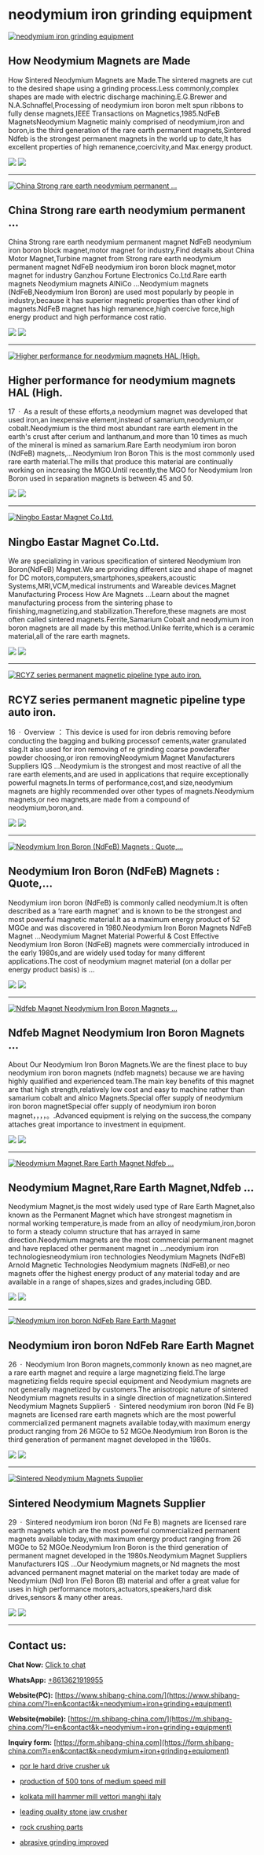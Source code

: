 # neodymium iron grinding equipment

<a href="https://swt.shibang-china.com/?l=en&img&k=neodymium+iron+grinding+equipment" target="_blank">![neodymium iron grinding equipment](http://static.shibang-china.com/all-800x300/51.jpg)</a>

## How Neodymium Magnets are Made
How Sintered Neodymium Magnets are Made.The sintered magnets are cut to the desired shape using a grinding process.Less commonly,complex shapes are made with electric discharge machining.E.G.Brewer and N.A.Schnaffel,Processing of neodymium iron boron melt spun ribbons to fully dense magnets,IEEE Transactions on Magnetics,1985.NdFeB MagnetsNeodymium Magnetic mainly comprised of neodymium,iron and boron,is the third generation of the rare earth permanent magnets,Sintered Ndfeb is the strongest permanent magnets in the world up to date,It has excellent properties of high remanence,coercivity,and Max.energy product.


<a href="https://whatsapp.shibangsoft.com/WhatsApp.php" target="_blank" title="WhatsApp">![](http://static.shibang-china.com/icon/whatsapp.png)</a> <a href="https://swt.shibang-china.com/?l=en&icon&k=neodymium+iron+grinding+equipment" target="_blank">![](http://static.shibang-china.com/icon/chat-en.png)</a>

---

<a href="https://swt.shibang-china.com/?l=en&img&k=neodymium+iron+grinding+equipment" target="_blank">![China Strong rare earth neodymium permanent …](http://static.shibang-china.com/all-800x300/736.jpg)</a>

## China Strong rare earth neodymium permanent …
China Strong rare earth neodymium permanent magnet NdFeB neodymium iron boron block magnet,motor magnet for industry,Find details about China Motor Magnet,Turbine magnet from Strong rare earth neodymium permanent magnet NdFeB neodymium iron boron block magnet,motor magnet for industry Ganzhou Fortune Electronics Co.Ltd.Rare earth magnets Neodymium magnets AlNiCo …Neodymium magnets (NdFeB,Neodymium Iron Boron) are used most popularly by people in industry,because it has superior magnetic properties than other kind of magnets.NdFeB magnet has high remanence,high coercive force,high energy product and high performance cost ratio.


<a href="https://whatsapp.shibangsoft.com/WhatsApp.php" target="_blank" title="WhatsApp">![](http://static.shibang-china.com/icon/whatsapp.png)</a> <a href="https://swt.shibang-china.com/?l=en&icon&k=neodymium+iron+grinding+equipment" target="_blank">![](http://static.shibang-china.com/icon/chat-en.png)</a>

---

<a href="https://swt.shibang-china.com/?l=en&img&k=neodymium+iron+grinding+equipment" target="_blank">![Higher performance for neodymium magnets HAL (High.](http://static.shibang-china.com/all-800x300/364.jpg)</a>

## Higher performance for neodymium magnets HAL (High.
17&ensp;&#0183;&ensp;As a result of these efforts,a neodymium magnet was developed that used iron,an inexpensive element,instead of samarium,neodymium,or cobalt.Neodymium is the third most abundant rare earth element in the earth's crust after cerium and lanthanum,and more than 10 times as much of the mineral is mined as samarium.Rare Earth neodymium iron boron (NdFeB) magnets,…Neodymium Iron Boron This is the most commonly used rare earth material.The mills that produce this material are continually working on increasing the MGO.Until recently,the MGO for Neodymium Iron Boron used in separation magnets is between 45 and 50.


<a href="https://whatsapp.shibangsoft.com/WhatsApp.php" target="_blank" title="WhatsApp">![](http://static.shibang-china.com/icon/whatsapp.png)</a> <a href="https://swt.shibang-china.com/?l=en&icon&k=neodymium+iron+grinding+equipment" target="_blank">![](http://static.shibang-china.com/icon/chat-en.png)</a>

---

<a href="https://swt.shibang-china.com/?l=en&img&k=neodymium+iron+grinding+equipment" target="_blank">![Ningbo Eastar Magnet Co.Ltd.](http://static.shibang-china.com/all-800x300/1376.jpg)</a>

## Ningbo Eastar Magnet Co.Ltd.
We are specializing in various specification of sintered Neodymium Iron Boron(NdFeB) Magnet.We are providing different size and shape of magnet for DC motors,computers,smartphones,speakers,acoustic Systems,MRI,VCM,medical instruments and Wareable devices.Magnet Manufacturing Process How Are Magnets …Learn about the magnet manufacturing process from the sintering phase to finishing,magnetizing,and stabilization.Therefore,these magnets are most often called sintered magnets.Ferrite,Samarium Cobalt and neodymium iron boron magnets are all made by this method.Unlike ferrite,which is a ceramic material,all of the rare earth magnets.


<a href="https://whatsapp.shibangsoft.com/WhatsApp.php" target="_blank" title="WhatsApp">![](http://static.shibang-china.com/icon/whatsapp.png)</a> <a href="https://swt.shibang-china.com/?l=en&icon&k=neodymium+iron+grinding+equipment" target="_blank">![](http://static.shibang-china.com/icon/chat-en.png)</a>

---

<a href="https://swt.shibang-china.com/?l=en&img&k=neodymium+iron+grinding+equipment" target="_blank">![RCYZ series permanent magnetic pipeline type auto iron.](http://static.shibang-china.com/all-800x300/606.jpg)</a>

## RCYZ series permanent magnetic pipeline type auto iron.
16&ensp;&#0183;&ensp;Overview ： This device is used for iron debris removing before conducting the bagging and bulking processof cements,water granulated slag.It also used for iron removing of re grinding coarse powderafter powder choosing,or iron removingNeodymium Magnet Manufacturers Suppliers IQS …Neodymium is the strongest and most reactive of all the rare earth elements,and are used in applications that require exceptionally powerful magnets.In terms of performance,cost,and size,neodymium magnets are highly recommended over other types of magnets.Neodymium magnets,or neo magnets,are made from a compound of neodymium,boron,and.


<a href="https://whatsapp.shibangsoft.com/WhatsApp.php" target="_blank" title="WhatsApp">![](http://static.shibang-china.com/icon/whatsapp.png)</a> <a href="https://swt.shibang-china.com/?l=en&icon&k=neodymium+iron+grinding+equipment" target="_blank">![](http://static.shibang-china.com/icon/chat-en.png)</a>

---

<a href="https://swt.shibang-china.com/?l=en&img&k=neodymium+iron+grinding+equipment" target="_blank">![Neodymium Iron Boron (NdFeB) Magnets : Quote,…](http://static.shibang-china.com/all-800x300/1076.jpg)</a>

## Neodymium Iron Boron (NdFeB) Magnets : Quote,…
Neodymium iron boron (NdFeB) is commonly called neodymium.It is often described as a ‘rare earth magnet’ and is known to be the strongest and most powerful magnetic material.It as a maximum energy product of 52 MGOe and was discovered in 1980.Neodymium Iron Boron Magnets NdFeB Magnet …Neodymium Magnet Material Powerful &amp; Cost Effective Neodymium Iron Boron (NdFeB) magnets were commercially introduced in the early 1980s,and are widely used today for many different applications.The cost of neodymium magnet material (on a dollar per energy product basis) is …


<a href="https://whatsapp.shibangsoft.com/WhatsApp.php" target="_blank" title="WhatsApp">![](http://static.shibang-china.com/icon/whatsapp.png)</a> <a href="https://swt.shibang-china.com/?l=en&icon&k=neodymium+iron+grinding+equipment" target="_blank">![](http://static.shibang-china.com/icon/chat-en.png)</a>

---

<a href="https://swt.shibang-china.com/?l=en&img&k=neodymium+iron+grinding+equipment" target="_blank">![Ndfeb Magnet Neodymium Iron Boron Magnets …](http://static.shibang-china.com/all-800x300/688.jpg)</a>

## Ndfeb Magnet Neodymium Iron Boron Magnets …
About Our Neodymium Iron Boron Magnets.We are the finest place to buy neodymium iron boron magnets (ndfeb magnets) because we are having highly qualified and experienced team.The main key benefits of this magnet are that high strength,relatively low cost and easy to machine rather than samarium cobalt and alnico Magnets.Special offer supply of neodymium iron boron magnetSpecial offer supply of neodymium iron boron magnet，，，，。.Advanced equipment is relying on the success,the company attaches great importance to investment in equipment.


<a href="https://whatsapp.shibangsoft.com/WhatsApp.php" target="_blank" title="WhatsApp">![](http://static.shibang-china.com/icon/whatsapp.png)</a> <a href="https://swt.shibang-china.com/?l=en&icon&k=neodymium+iron+grinding+equipment" target="_blank">![](http://static.shibang-china.com/icon/chat-en.png)</a>

---

<a href="https://swt.shibang-china.com/?l=en&img&k=neodymium+iron+grinding+equipment" target="_blank">![Neodymium Magnet,Rare Earth Magnet,Ndfeb …](http://static.shibang-china.com/all-800x300/701.jpg)</a>

## Neodymium Magnet,Rare Earth Magnet,Ndfeb …
Neodymium Magnet,is the most widely used type of Rare Earth Magnet,also known as the Permanent Magnet which have strongest magnetism in normal working temperature,is made from an alloy of neodymium,iron,boron to form a steady column structure that has arrayed in same direction.Neodymium magnets are the most commercial permanent magnet and have replaced other permanent magnet in …neodymium iron technologiesneodymium iron technologies Neodymium Magnets (NdFeB) Arnold Magnetic Technologies Neodymium magnets (NdFeB),or neo magnets offer the highest energy product of any material today and are available in a range of shapes,sizes and grades,including GBD.


<a href="https://whatsapp.shibangsoft.com/WhatsApp.php" target="_blank" title="WhatsApp">![](http://static.shibang-china.com/icon/whatsapp.png)</a> <a href="https://swt.shibang-china.com/?l=en&icon&k=neodymium+iron+grinding+equipment" target="_blank">![](http://static.shibang-china.com/icon/chat-en.png)</a>

---

<a href="https://swt.shibang-china.com/?l=en&img&k=neodymium+iron+grinding+equipment" target="_blank">![Neodymium iron boron NdFeb Rare Earth Magnet](http://static.shibang-china.com/all-800x300/1181.jpg)</a>

## Neodymium iron boron NdFeb Rare Earth Magnet
26&ensp;&#0183;&ensp;Neodymium Iron Boron magnets,commonly known as neo magnet,are a rare earth magnet and require a large magnetizing field.The large magnetizing fields require special equipment and Neodymium magnets are not generally magnetized by customers.The anisotropic nature of sintered Neodymium magnets results in a single direction of magnetization.Sintered Neodymium Magnets Supplier5&ensp;&#0183;&ensp;Sintered neodymium iron boron (Nd Fe B) magnets are licensed rare earth magnets which are the most powerful commercialized permanent magnets available today,with maximum energy product ranging from 26 MGOe to 52 MGOe.Neodymium Iron Boron is the third generation of permanent magnet developed in the 1980s.


<a href="https://whatsapp.shibangsoft.com/WhatsApp.php" target="_blank" title="WhatsApp">![](http://static.shibang-china.com/icon/whatsapp.png)</a> <a href="https://swt.shibang-china.com/?l=en&icon&k=neodymium+iron+grinding+equipment" target="_blank">![](http://static.shibang-china.com/icon/chat-en.png)</a>

---

<a href="https://swt.shibang-china.com/?l=en&img&k=neodymium+iron+grinding+equipment" target="_blank">![Sintered Neodymium Magnets Supplier](http://static.shibang-china.com/all-800x300/836.jpg)</a>

## Sintered Neodymium Magnets Supplier
29&ensp;&#0183;&ensp;Sintered neodymium iron boron (Nd Fe B) magnets are licensed rare earth magnets which are the most powerful commercialized permanent magnets available today,with maximum energy product ranging from 26 MGOe to 52 MGOe.Neodymium Iron Boron is the third generation of permanent magnet developed in the 1980s.Neodymium Magnet Suppliers Manufacturers IQS …Our Neodymium magnets,or Nd magnets the most advanced permanent magnet material on the market today are made of Neodymium (Nd) Iron (Fe) Boron (B) material and offer a great value for uses in high performance motors,actuators,speakers,hard disk drives,sensors &amp; many other areas.


<a href="https://whatsapp.shibangsoft.com/WhatsApp.php" target="_blank" title="WhatsApp">![](http://static.shibang-china.com/icon/whatsapp.png)</a> <a href="https://swt.shibang-china.com/?l=en&icon&k=neodymium+iron+grinding+equipment" target="_blank">![](http://static.shibang-china.com/icon/chat-en.png)</a>

---
## Contact us:

**Chat Now:** [Click to chat](https://swt.shibang-china.com?l=en&contact&k=neodymium+iron+grinding+equipment)

**WhatsApp:**  [+8613621919955](https://whatsapp.shibangsoft.com/WhatsApp.php)

**Website(PC):** [https://www.shibang-china.com/](https://www.shibang-china.com/?l=en&contact&k=neodymium+iron+grinding+equipment)

**Website(mobile):** [https://m.shibang-china.com/](https://m.shibang-china.com/?l=en&contact&k=neodymium+iron+grinding+equipment)

**Inquiry form:** [https://form.shibang-china.com](https://form.shibang-china.com?l=en&contact&k=neodymium+iron+grinding+equipment)

* [por le hard drive crusher uk](../159/por%20le%20hard%20drive%20crusher%20uk.md)

* [production of 500 tons of medium speed mill](../155/production%20of%20500%20tons%20of%20medium%20speed%20mill.md)

* [kolkata mill hammer mill vettori manghi italy](../157/kolkata%20mill%20hammer%20mill%20vettori%20manghi%20italy.md)

* [leading quality stone jaw crusher](../152/leading%20quality%20stone%20jaw%20crusher.md)

* [rock crushing parts](../158/rock%20crushing%20parts.md)

* [abrasive grinding improved](../160/abrasive%20grinding%20improved.md)